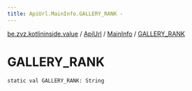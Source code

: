 ```yaml
---
title: ApiUrl.MainInfo.GALLERY_RANK - 
---
```


[be.zvz.kotlininside.value](../../index.html) / [ApiUrl](../index.html) / [MainInfo](index.html) / [GALLERY_RANK](./-g-a-l-l-e-r-y_-r-a-n-k.html)

# GALLERY_RANK

`static val GALLERY_RANK: String`